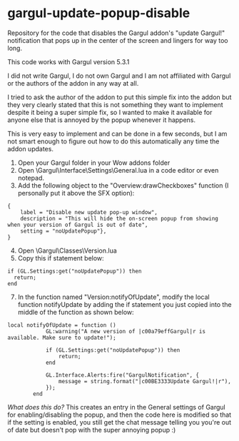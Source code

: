 # gargul-update-popup-disable
Repository for the code that disables the Gargul addon's "update Gargul!" notification that pops up in the center of the screen and lingers for way too long.

This code works with Gargul version 5.3.1

I did not write Gargul, I do not own Gargul and I am not affiliated with Gargul or the authors of the addon in any way at all. 

I tried to ask the author of the addon to put this simple fix into the addon but they very clearly stated that this is not something they want to implement despite it being a super simple fix, so I wanted to make it available for anyone else that is annoyed by the popup whenever it happens.

This is very easy to implement and can be done in a few seconds, but I am not smart enough to figure out how to do this automatically any time the addon updates. 

1. Open your Gargul folder in your Wow addons folder
2. Open \Gargul\Interface\Settings\General.lua in a code editor or even notepad.
3. Add the following object to the "Overview:drawCheckboxes" function (I personally put it above the SFX option):

```
{
    label = "Disable new update pop-up window",
    description = "This will hide the on-screen popup from showing when your version of Gargul is out of date",
    setting = "noUpdatePopup"}, 
}
```
4. Open \Gargul\Classes\Version.lua
5. Copy this if statement below:
```
if (GL.Settings:get("noUpdatePopup")) then
  return;
end
```
            
7. In the function named "Version:notifyOfUpdate", modify the local function notifyUpdate by adding the if statement you just copied into the middle of the function as shown below:
```
local notifyOfUpdate = function ()
            GL:warning("A new version of |c00a79effGargul|r is available. Make sure to update!");
            
            if (GL.Settings:get("noUpdatePopup")) then
                return;
            end

            GL.Interface.Alerts:fire("GargulNotification", {
                message = string.format("|c00BE3333Update Gargul!|r"),
            });
        end
```

*What does this do?* This creates an entry in the General settings of Gargul for enabling/disabling the popup, and then the code here is modified so that if the setting is enabled, you still get the chat message telling you you're out of date but doesn't pop with the super annoying popup :)

